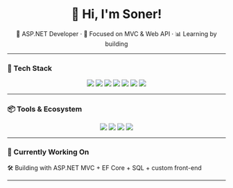 <h1 align="center">👋 Hi, I'm Soner!</h1>

<p align="center">
  🚀 ASP.NET Developer · 🎯 Focused on MVC & Web API · 📊 Learning by building
</p>

---

### 🧰 Tech Stack
<p align="center">
  <img src="https://img.shields.io/badge/-C%23-239120?style=flat&logo=c-sharp&logoColor=white" />
  <img src="https://img.shields.io/badge/-ASP.NET-5C2D91?style=flat&logo=dotnet&logoColor=white" />
  <img src="https://img.shields.io/badge/-Entity%20Framework-512BD4?style=flat&logo=entity-framework&logoColor=white" />
  <img src="https://img.shields.io/badge/-SQL-CC2927?style=flat&logo=Microsoft%20SQL%20Server&logoColor=white" />
  <img src="https://img.shields.io/badge/-HTML5-E34F26?style=flat&logo=html5&logoColor=white" />
  <img src="https://img.shields.io/badge/-CSS3-1572B6?style=flat&logo=css3&logoColor=white" />
  <img src="https://img.shields.io/badge/-JavaScript-F7DF1E?style=flat&logo=javascript&logoColor=black" />
</p>

---

### 📦 Tools & Ecosystem
<p align="center">
  <img src="https://img.shields.io/badge/-Visual%20Studio-5C2D91?style=flat&logo=visual-studio&logoColor=white" />
  <img src="https://img.shields.io/badge/-Git-F05032?style=flat&logo=git&logoColor=white" />
  <img src="https://img.shields.io/badge/-GitHub-181717?style=flat&logo=github&logoColor=white" />
  <img src="https://img.shields.io/badge/-Postman-FF6C37?style=flat&logo=postman&logoColor=white" />
</p>

---

### 🧪 Currently Working On
  
🛠 Building with ASP.NET MVC + EF Core + SQL + custom front-end

---
